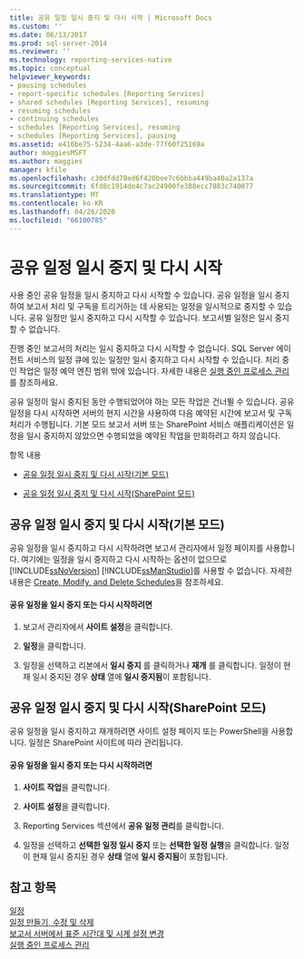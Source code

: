 ```yaml
---
title: 공유 일정 일시 중지 및 다시 시작 | Microsoft Docs
ms.custom: ''
ms.date: 06/13/2017
ms.prod: sql-server-2014
ms.reviewer: ''
ms.technology: reporting-services-native
ms.topic: conceptual
helpviewer_keywords:
- pausing schedules
- report-specific schedules [Reporting Services]
- shared schedules [Reporting Services], resuming
- resuming schedules
- continuing schedules
- schedules [Reporting Services], resuming
- schedules [Reporting Services], pausing
ms.assetid: e416be75-5234-4aa6-a3de-77f60f25169a
author: maggiesMSFT
ms.author: maggies
manager: kfile
ms.openlocfilehash: c30dfdd78ed6f420bee7c6bbba449ba40a2a137a
ms.sourcegitcommit: 6fd8c1914de4c7ac24900fe388ecc7883c740077
ms.translationtype: MT
ms.contentlocale: ko-KR
ms.lasthandoff: 04/26/2020
ms.locfileid: "66100785"
---
```

# <a name="pause-and-resume-shared-schedules"></a>공유 일정 일시 중지 및 다시 시작
  사용 중인 공유 일정을 일시 중지하고 다시 시작할 수 있습니다. 공유 일정을 일시 중지하여 보고서 처리 및 구독을 트리거하는 데 사용되는 일정을 일시적으로 중지할 수 있습니다. 공유 일정만 일시 중지하고 다시 시작할 수 있습니다. 보고서별 일정은 일시 중지할 수 없습니다.  
  
 진행 중인 보고서의 처리는 일시 중지하고 다시 시작할 수 없습니다. SQL Server 에이전트 서비스의 일정 큐에 있는 일정만 일시 중지하고 다시 시작할 수 있습니다. 처리 중인 작업은 일정 예약 엔진 범위 밖에 있습니다. 자세한 내용은 [실행 중인 프로세스 관리](manage-a-running-process.md)를 참조하세요.  
  
 공유 일정이 일시 중지된 동안 수행되었어야 하는 모든 작업은 건너뛸 수 있습니다. 공유 일정을 다시 시작하면 서버의 현지 시간을 사용하여 다음 예약된 시간에 보고서 및 구독 처리가 수행됩니다. 기본 모드 보고서 서버 또는 SharePoint 서비스 애플리케이션은 일정을 일시 중지하지 않았으면 수행되었을 예약된 작업을 만회하려고 하지 않습니다.  
  
 항목 내용  
  
-   [공유 일정 일시 중지 및 다시 시작(기본 모드)](#bkmk_native)  
  
-   [공유 일정 일시 중지 및 다시 시작(SharePoint 모드)](#bkmk_sharepoint)  
  
##  <a name="pause-and-resume-shared-schedules-native-mode"></a><a name="bkmk_native"></a> 공유 일정 일시 중지 및 다시 시작(기본 모드)  
 공유 일정을 일시 중지하고 다시 시작하려면 보고서 관리자에서 일정 페이지를 사용합니다. 여기에는 일정을 일시 중지하고 다시 시작하는 옵션이 없으므로 [!INCLUDE[ssNoVersion](../../includes/ssnoversion-md.md)] [!INCLUDE[ssManStudio](../../includes/ssmanstudio-md.md)]를 사용할 수 없습니다. 자세한 내용은 [Create, Modify, and Delete Schedules](create-modify-and-delete-schedules.md)을 참조하세요.  
  
#### <a name="to-pause-or-resume-a-shared-schedule"></a>공유 일정을 일시 중지 또는 다시 시작하려면  
  
1.  보고서 관리자에서 **사이트 설정**을 클릭합니다.  
  
2.  **일정**을 클릭합니다.  
  
3.  일정을 선택하고 리본에서 **일시 중지** 를 클릭하거나 **재개** 를 클릭합니다. 일정이 현재 일시 중지된 경우 **상태** 열에 **일시 중지됨**이 포함됩니다.  
  
##  <a name="pause-and-resume-shared-schedules-sharepoint-mode"></a><a name="bkmk_sharepoint"></a> 공유 일정 일시 중지 및 다시 시작(SharePoint 모드)  
 공유 일정을 일시 중지하고 재개하려면 사이트 설정 페이지 또는 PowerShell을 사용합니다. 일정은 SharePoint 사이트에 따라 관리됩니다.  
  
#### <a name="to-pause-or-resume-a-shared-schedule"></a>공유 일정을 일시 중지 또는 다시 시작하려면  
  
1.  **사이트 작업**을 클릭합니다.  
  
2.  **사이트 설정**을 클릭합니다.  
  
3.  Reporting Services 섹션에서 **공유 일정 관리**를 클릭합니다.  
  
4.  일정을 선택하고 **선택한 일정 일시 중지** 또는 **선택한 일정 실행**을 클릭합니다. 일정이 현재 일시 중지된 경우 **상태** 열에 **일시 중지됨**이 포함됩니다.  
  
## <a name="see-also"></a>참고 항목  
 [일정](schedules.md)   
 [일정 만들기, 수정 및 삭제](create-modify-and-delete-schedules.md)   
 [보고서 서버에서 표준 시간대 및 시계 설정 변경](change-time-zones-and-clock-settings-on-a-report-server.md)   
 [실행 중인 프로세스 관리](manage-a-running-process.md)  
  
  
